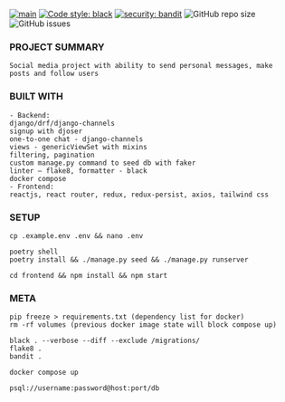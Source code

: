 [![main](https://github.com/lyingtakemura/socmed-sample/actions/workflows/main.yaml/badge.svg)](https://github.com/lyingtakemura/socmed-sample/actions/workflows/main.yaml)
[![Code style: black](https://img.shields.io/badge/code%20style-black-000000.svg)](https://github.com/psf/black)
[![security: bandit](https://img.shields.io/badge/security-bandit-yellow.svg)](https://github.com/PyCQA/bandit)
![GitHub repo size](https://img.shields.io/github/repo-size/lyingtakemura/socmed-sample)
![GitHub issues](https://img.shields.io/github/issues/lyingtakemura/socmed-sample)
### PROJECT SUMMARY
```
Social media project with ability to send personal messages, make posts and follow users
```
### BUILT WITH
```
- Backend:
django/drf/django-channels
signup with djoser
one-to-one chat - django-channels
views - genericViewSet with mixins
filtering, pagination
custom manage.py command to seed db with faker
linter – flake8, formatter - black
docker compose
- Frontend:
reactjs, react router, redux, redux-persist, axios, tailwind css
```
### SETUP
```
cp .example.env .env && nano .env

poetry shell
poetry install && ./manage.py seed && ./manage.py runserver

cd frontend && npm install && npm start
```
### META
```
pip freeze > requirements.txt (dependency list for docker)
rm -rf volumes (previous docker image state will block compose up)

black . --verbose --diff --exclude /migrations/
flake8 .
bandit .

docker compose up

psql://username:password@host:port/db
```